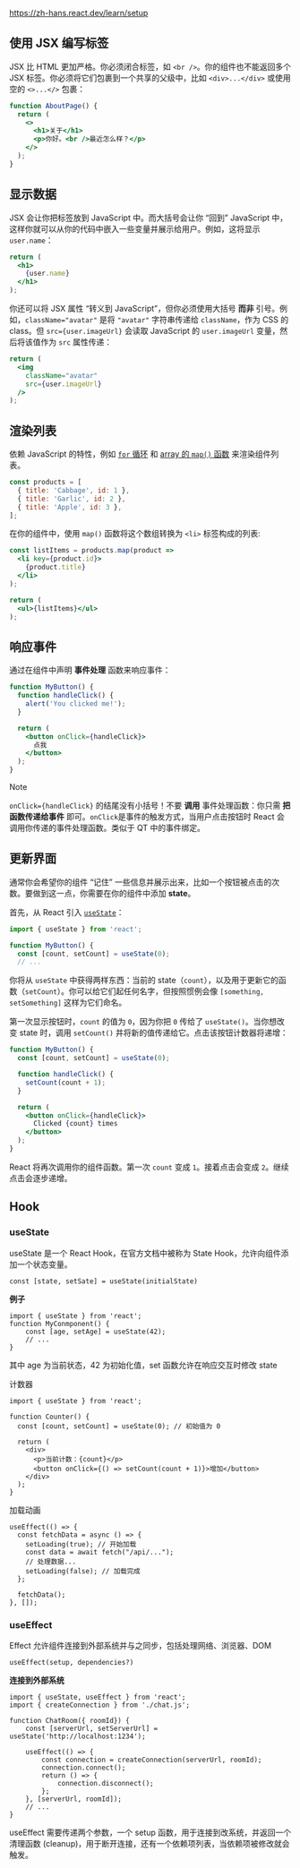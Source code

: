 https://zh-hans.react.dev/learn/setup

## 使用 JSX 编写标签

JSX 比 HTML 更加严格。你必须闭合标签，如 `<br />`。你的组件也不能返回多个 JSX 标签。你必须将它们包裹到一个共享的父级中，比如 `<div>...</div>` 或使用空的 `<>...</>` 包裹：

```jsx
function AboutPage() {
  return (
    <>
      <h1>关于</h1>
      <p>你好。<br />最近怎么样？</p>
    </>
  );
}
```

## 显示数据

JSX 会让你把标签放到 JavaScript 中。而大括号会让你 “回到” JavaScript 中，这样你就可以从你的代码中嵌入一些变量并展示给用户。例如，这将显示 `user.name`：

```jsx
return (
  <h1>
    {user.name}
  </h1>
);
```

你还可以将 JSX 属性 “转义到 JavaScript”，但你必须使用大括号 **而非** 引号。例如，`className="avatar"` 是将 `"avatar"` 字符串传递给 `className`，作为 CSS 的 class。但 `src={user.imageUrl}` 会读取 JavaScript 的 `user.imageUrl` 变量，然后将该值作为 `src` 属性传递：

```jsx
return (
  <img
    className="avatar"
    src={user.imageUrl}
  />
);
```

## 渲染列表

依赖 JavaScript 的特性，例如 [`for` 循环](https://developer.mozilla.org/zh-CN/docs/Web/JavaScript/Reference/Statements/for) 和 [array 的 `map()` 函数](https://developer.mozilla.org/zh-CN/docs/Web/JavaScript/Reference/Global_Objects/Array/map) 来渲染组件列表。

```jsx
const products = [
  { title: 'Cabbage', id: 1 },
  { title: 'Garlic', id: 2 },
  { title: 'Apple', id: 3 },
];
```

在你的组件中，使用 `map()` 函数将这个数组转换为 `<li>` 标签构成的列表:

```jsx
const listItems = products.map(product =>
  <li key={product.id}>
    {product.title}
  </li>
);

return (
  <ul>{listItems}</ul>
);
```

## 响应事件

通过在组件中声明 **事件处理** 函数来响应事件：

```jsx
function MyButton() {
  function handleClick() {
    alert('You clicked me!');
  }

  return (
    <button onClick={handleClick}>
      点我
    </button>
  );
}
```

> [!NOTE]
>
> `onClick={handleClick}` 的结尾没有小括号！不要 **调用** 事件处理函数：你只需 **把函数传递给事件** 即可。`onClick`是事件的触发方式，当用户点击按钮时 React 会调用你传递的事件处理函数。类似于 QT 中的事件绑定。

## 更新界面

通常你会希望你的组件 “记住” 一些信息并展示出来，比如一个按钮被点击的次数。要做到这一点，你需要在你的组件中添加 **state**。

首先，从 React 引入 [`useState`](https://zh-hans.react.dev/reference/react/useState)：

```jsx
import { useState } from 'react';
```

```jsx
function MyButton() {
  const [count, setCount] = useState(0);
  // ...
```

你将从 `useState` 中获得两样东西：当前的 state（`count`），以及用于更新它的函数（`setCount`）。你可以给它们起任何名字，但按照惯例会像 `[something, setSomething]` 这样为它们命名。

第一次显示按钮时，`count` 的值为 `0`，因为你把 `0` 传给了 `useState()`。当你想改变 state 时，调用 `setCount()` 并将新的值传递给它。点击该按钮计数器将递增：

```jsx
function MyButton() {
  const [count, setCount] = useState(0);

  function handleClick() {
    setCount(count + 1);
  }

  return (
    <button onClick={handleClick}>
      Clicked {count} times
    </button>
  );
}
```

React 将再次调用你的组件函数。第一次 `count` 变成 `1`。接着点击会变成 `2`。继续点击会逐步递增。

## Hook

### useState

useState 是一个 React Hook，在官方文档中被称为 State Hook，允许向组件添加一个状态变量。

```react
const [state, setSate] = useState(initialState)
```

**例子**

```react
import { useState } from 'react';
function MyConmponent() {
    const [age, setAge] = useState(42);
    // ...
}
```

其中 age 为当前状态，42 为初始化值，set 函数允许在响应交互时修改 state

计数器

```react
import { useState } from 'react';

function Counter() {
  const [count, setCount] = useState(0); // 初始值为 0

  return (
    <div>
      <p>当前计数：{count}</p>
      <button onClick={() => setCount(count + 1)}>增加</button>
    </div>
  );
}
```

加载动画

```react
useEffect(() => {
  const fetchData = async () => {
    setLoading(true); // 开始加载
    const data = await fetch("/api/...");
    // 处理数据...
    setLoading(false); // 加载完成
  };

  fetchData();
}, []);
```



### useEffect

Effect 允许组件连接到外部系统并与之同步，包括处理网络、浏览器、DOM

```react
useEffect(setup, dependencies?)
```

**连接到外部系统**

```react
import { useState, useEffect } from 'react';
import { createConnection } from './chat.js';

function ChatRoom({ roomId}) {
    const [serverUrl, setServerUrl] = useState('http://localhost:1234');
    
    useEffect(() => {
        const connection = createConnection(serverUrl, roomId);
        connection.connect();
        return () => {
            connection.disconnect();
        };
    }, [serverUrl, roomId]);
    // ...
}
```

useEffect 需要传递两个参数，一个 setup 函数，用于连接到改系统，并返回一个清理函数 (cleanup)，用于断开连接，还有一个依赖项列表，当依赖项被修改就会触发。
